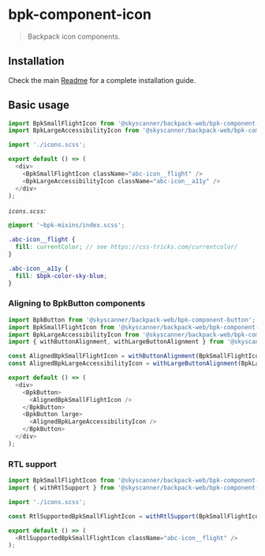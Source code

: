 # bpk-component-icon

> Backpack icon components.

## Installation

Check the main [Readme](https://github.com/skyscanner/backpack#usage) for a complete installation guide.

## Basic usage

```js
import BpkSmallFlightIcon from '@skyscanner/backpack-web/bpk-component-icon/sm/flight';
import BpkLargeAccessibilityIcon from '@skyscanner/backpack-web/bpk-component-icon/lg/accessibility';

import './icons.scss';

export default () => (
  <div>
    <BpkSmallFlightIcon className="abc-icon__flight" />
    <BpkLargeAccessibilityIcon className="abc-icon__a11y" />
  </div>
);
```

*`icons.scss`:*
```scss
@import '~bpk-mixins/index.scss';

.abc-icon__flight {
  fill: currentColor; // see https://css-tricks.com/currentcolor/
}

.abc-icon__a11y {
  fill: $bpk-color-sky-blue;
}
```

### Aligning to BpkButton components

```js
import BpkButton from '@skyscanner/backpack-web/bpk-component-button';
import BpkSmallFlightIcon from '@skyscanner/backpack-web/bpk-component-icon/sm/flight';
import BpkLargeAccessibilityIcon from '@skyscanner/backpack-web/bpk-component-icon/lg/accessibility';
import { withButtonAlignment, withLargeButtonAlignment } from '@skyscanner/backpack-web/bpk-component-icon';

const AlignedBpkSmallFlightIcon = withButtonAlignment(BpkSmallFlightIcon);
const AlignedBpkLargeAccessibilityIcon = withLargeButtonAlignment(BpkLargeAccessibilityIcon);

export default () => (
  <div>
    <BpkButton>
      <AlignedBpkSmallFlightIcon />
    </BpkButton>
    <BpkButton large>
      <AlignedBpkLargeAccessibilityIcon />
    </BpkButton>
  </div>
);
```

### RTL support

```js
import BpkSmallFlightIcon from '@skyscanner/backpack-web/bpk-component-icon/sm/flight';
import { withRtlSupport } from '@skyscanner/backpack-web/bpk-component-icon';

import './icons.scss';

const RtlSupportedBpkSmallFlightIcon = withRtlSupport(BpkSmallFlightIcon);

export default () => (
  <RtlSupportedBpkSmallFlightIcon className="abc-icon__flight" />
);
```
